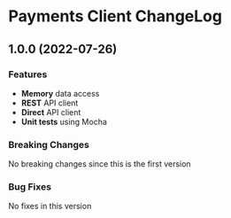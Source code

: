 # Payments Client ChangeLog

## <a name="1.0.0"></a> 1.0.0 (2022-07-26)

### Features

* **Memory** data access 
* **REST** API client
* **Direct** API client
* **Unit tests** using Mocha

### Breaking Changes
No breaking changes since this is the first version

### Bug Fixes
No fixes in this version

